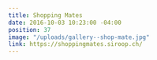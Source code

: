 ```yaml
---
title: Shopping Mates
date: 2016-10-03 10:23:00 -04:00
position: 37
image: "/uploads/gallery--shop-mate.jpg"
link: https://shoppingmates.siroop.ch/
---
```


